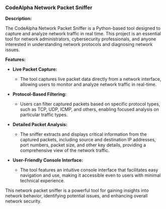 ### **CodeAlpha Network Packet Sniffer**

**Description:**

The CodeAlpha Network Packet Sniffer is a Python-based tool designed to capture and analyze network traffic in real time. This project is an essential tool for network administrators, cybersecurity professionals, and anyone interested in understanding network protocols and diagnosing network issues.

**Features:**

- **Live Packet Capture:** 
  - The tool captures live packet data directly from a network interface, allowing users to monitor and analyze network traffic in real-time.
  
- **Protocol-Based Filtering:** 
  - Users can filter captured packets based on specific protocol types, such as TCP, UDP, ICMP, and others, enabling focused analysis on particular traffic types.
  
- **Detailed Packet Analysis:** 
  - The sniffer extracts and displays critical information from the captured packets, including source and destination IP addresses, port numbers, packet size, and other key details, providing a comprehensive view of the network traffic.
  
- **User-Friendly Console Interface:** 
  - The tool features an intuitive console interface that facilitates easy navigation and use, making it accessible even to users with minimal technical experience.

This network packet sniffer is a powerful tool for gaining insights into network behavior, identifying potential issues, and enhancing overall network security.
